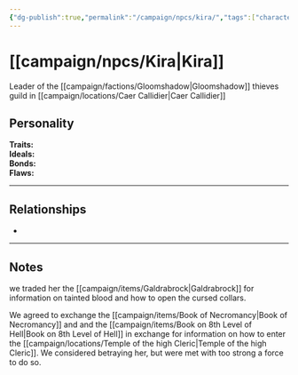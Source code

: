 ```yaml
---
{"dg-publish":true,"permalink":"/campaign/npcs/kira/","tags":["character","npc"],"noteIcon":"","created":"2025-10-26T09:19:57.137-07:00","updated":"2025-10-27T13:38:12.081-07:00"}
---
```


# [[campaign/npcs/Kira\|Kira]]
Leader of the [[campaign/factions/Gloomshadow\|Gloomshadow]] thieves guild in [[campaign/locations/Caer Callidier\|Caer Callidier]]
## Personality
**Traits:**  
**Ideals:**  
**Bonds:**  
**Flaws:**  

---

## Relationships
- 

---

## Notes
we traded her the [[campaign/items/Galdrabrock\|Galdrabrock]] for information on tainted blood and how to open the cursed collars. 

We agreed to exchange the [[campaign/items/Book of Necromancy\|Book of Necromancy]] and and the [[campaign/items/Book on 8th Level of Hell\|Book on 8th Level of Hell]] in exchange for information on how to enter the [[campaign/locations/Temple of the high Cleric\|Temple of the high Cleric]]. We considered betraying her, but were met with too strong a force to do so. 

